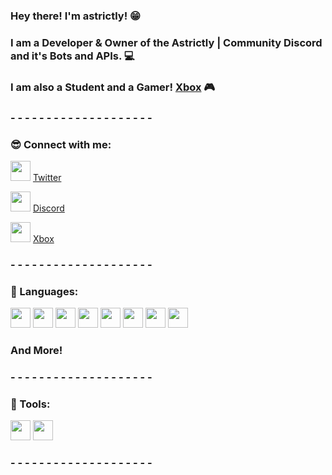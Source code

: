 ### Hey there! I'm astrictly! 😁

### I am a Developer & Owner of the Astrictly | Community Discord and it's Bots and APIs. 💻
### I am also a Student and a Gamer!  [Xbox] 🎮

### - - - - - - - - - - - - - - - - - - - - 
### 😎 Connect with me: 

<img height="32" width="32" src="https://cdn.jsdelivr.net/npm/simple-icons@v3/icons/twitter.svg" />  [Twitter]

<img height="32" width="32" src="https://cdn.jsdelivr.net/npm/simple-icons@v3/icons/discord.svg" />  [Discord]

<img height="32" width="32" src="https://cdn.jsdelivr.net/npm/simple-icons@v3/icons/xbox.svg" />  [Xbox]

### - - - - - - - - - - - - - - - - - - - -
### 📜 Languages: 
<img height="32" width="32" src="https://cdn.jsdelivr.net/npm/simple-icons@v3/icons/java.svg" /> <img height="32" width="32" src="https://cdn.jsdelivr.net/npm/simple-icons@v3/icons/javascript.svg" /> <img height="32" width="32" src="https://cdn.jsdelivr.net/npm/simple-icons@v3/icons/cplusplus.svg" /> <img height="32" width="32" src="https://cdn.jsdelivr.net/npm/simple-icons@v3/icons/php.svg" /> <img height="32" width="32" src="https://cdn.jsdelivr.net/npm/simple-icons@v3/icons/node-dot-js.svg" /> <img height="32" width="32" src="https://cdn.jsdelivr.net/npm/simple-icons@v3/icons/html5.svg" /> <img height="32" width="32" src="https://cdn.jsdelivr.net/npm/simple-icons@v3/icons/c.svg" /> <img height="32" width="32" src="https://cdn.jsdelivr.net/npm/simple-icons@v3/icons/python.svg" /> 
### And More! 
### - - - - - - - - - - - - - - - - - - - -
### 🔨 Tools:
<img height="32" width="32" src="https://cdn.jsdelivr.net/npm/simple-icons@v3/icons/visualstudio.svg" /> <img height="32" width="32" src="https://cdn.jsdelivr.net/npm/simple-icons@v3/icons/visualstudiocode.svg" />
### - - - - - - - - - - - - - - - - - - - -
 
<br />
<br />

[Twitter]: https://twitter.com/notastrictly
[Discord]: https://discord.com/users/738935849529507861
[Xbox]: https://account.xbox.com/en-ca/Profile?xr=mebarnav&rtc=1
